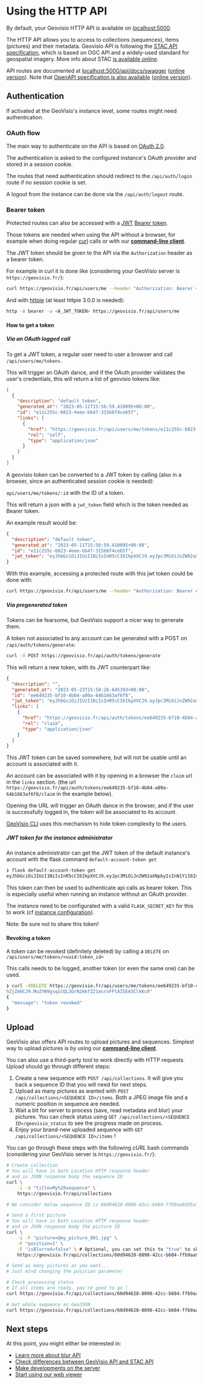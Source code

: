 # Using the HTTP API

By default, your Geovisio HTTP API is available on [localhost:5000](http://localhost:5000/).

The HTTP API allows you to access to collections (sequences), items (pictures) and their metadata. Geovisio API is following the [STAC API specification](https://github.com/radiantearth/stac-api-spec/blob/main/overview.md), which is based on OGC API and a widely-used standard for geospatial imagery. More info about STAC [is available online](https://stacspec.org/en).

API routes are documented at [localhost:5000/api/docs/swagger](http://localhost:5000/api/docs/swagger) ([online version](https://panoramax.ign.fr/api/docs/swagger)). Note that [OpenAPI specification is also available](http://localhost:5000/api/docs/specs.json) ([online version](https://panoramax.ign.fr/api/docs/specs.json)).


## Authentication

If activated at the GeoVisio's instance level, some routes might need authentication.

### OAuth flow

The main way to authenticate on the API is based on [OAuth 2.0](https://wikipedia.org/wiki/OAuth).

The authentication is asked to the configured instance's OAuth provider and stored in a session cookie.

The routes that need authentication should redirect to the `/api/auth/login` route if no session cookie is set.

A logout from the instance can be done via the `/api/auth/logout` route.

### Bearer token

Protected routes can also be accessed with a [JWT](https://wikipedia.org/wiki/JSON_Web_Token) [Bearer token](https://datatracker.ietf.org/doc/html/rfc6750).

Those tokens are needed when using the API without a browser, for example when doing regular [curl](https://curl.se/) calls or with our __[command-line client](https://gitlab.com/geovisio/cli)__.

The JWT token should be given to the API via the `Authorization` header as a bearer token.

For example in curl it is done like (considering your GeoVisio server is `https://geovisio.fr/`):

```bash
curl https://geovisio.fr/api/users/me --header "Authorization: Bearer <A_JWT_TOKEN>"
```

And with [httpie](https://httpie.io) (at least httpie 3.0.0 is needed):

```bash
http -A bearer -a <A_JWT_TOKEN> https://geovisio.fr/api/users/me
```

#### How to get a token

##### Via an OAuth logged call

To get a JWT token, a regular user need to user a browser and call `/api/users/me/tokens`.

This will trigger an OAuth dance, and if the OAuth provider validates the user's credentials, this will return a list of geovisio tokens like:

```json
[
  {
    "description": "default token",
    "generated_at": "2023-05-11T15:56:59.410095+00:00",
    "id": "e11c255c-6023-4eee-bb47-31566f4ce65f",
    "links": [
      {
        "href": "https://geovisio.fr/api/users/me/tokens/e11c255c-6023-4eee-bb47-31566f4ce65f",
        "rel": "self",
        "type": "application/json"
      }
    ]
  }
]
```

A geovisio token can be converted to a JWT token by calling (also in a browser, since an authenticated session cookie is needed):

`api/users/me/tokens/:id` with the ID of a token.

This will return a json with a `jwt_token` field which is the token needed as Bearer token.

An example result would be:
```json
{
  "description": "default token",
  "generated_at": "2023-05-11T15:56:59.410095+00:00",
  "id": "e11c255c-6023-4eee-bb47-31566f4ce65f",
  "jwt_token": "eyJhbGciOiJIUzI1NiIsInR5cCI6IkpXVCJ9.eyJpc3MiOiJnZW92aXNpbyIsInN1YiI6ImUxMWMyNTVjLTYwMjMtNGVlZS1iYjQ3LTMxNTY2ZjRjZTY1ZiJ9.vGJz-AgFgP4T5pZqGVK49-HcZXvOeFZm3EEIYrAJ44M"
}
```

With this example, accessing a protected route with this jwt token could be done with:

```bash
curl https://geovisio.fr/api/users/me --header "Authorization: Bearer eyJhbGciOiJIUzI1NiIsInR5cCI6IkpXVCJ9.eyJpc3MiOiJnZW92aXNpbyIsInN1YiI6ImUxMWMyNTVjLTYwMjMtNGVlZS1iYjQ3LTMxNTY2ZjRjZTY1ZiJ9.vGJz-AgFgP4T5pZqGVK49-HcZXvOeFZm3EEIYrAJ44M"
```

##### Via pregenerated token

Tokens can be fearsome, but GeoVisio support a nicer way to generate them.

A token not associated to any account can be generated with a POST on `/api/auth/tokens/generate`:

```bash
curl -X POST https://geovisio.fr/api/auth/tokens/generate
```

This will return a new token, with its JWT counterpart like:

```json
{
  "description": "",
  "generated_at": "2023-05-23T15:58:26.645393+00:00",
  "id": "ee649235-bf10-4b04-a09a-64b1663af6f8",
  "jwt_token": "eyJhbGciOiJIUzI1NiIsInR5cCI6IkpXVCJ9.eyJpc3MiOiJnZW92aXNpbyIsInN1YiI6ImVlNjQ5MjM1LWJmMTAtNGIwNC1hMDlhLTY0YjE2NjNhZjZmOCJ9.MoZYN9gsqiCQL3GrN2k6fZ21msrxFFtAZSEA3ClkKc0",
  "links": [
    {
      "href": "https://geovisio.fr/api/auth/tokens/ee649235-bf10-4b04-a09a-64b1663af6f8/claim",
      "rel": "claim",
      "type": "application/json"
    }
  ]
}
```

This JWT token can be saved somewhere, but will not be usable until an account is associated with it.

An account can be associated with it by opening in a browser the `claim` url in the `links` section. (the url `https://geovisio.fr/api/auth/tokens/ee649235-bf10-4b04-a09a-64b1663af6f8/claim` in the example below).

Opening the URL will trigger an OAuth dance in the browser, and if the user is successfully logged in, the token will be associated to its account.

[GeoVisio CLI](https://gitlab.com/geovisio/cli) uses this mechanism to hide token complexity to the users.

##### JWT token for the instance administrator

An instance administrator can get the JWT token of the default instance's account with the flask command `default-account-token get`

```bash
❯ flask default-account-token get
eyJhbGciOiJIUzI1NiIsInR5cCI6IkpXVCJ9.eyJpc3MiOiJnZW92aXNpbyIsInN1YiI6ImUxMWMyNTVjLTYwMjMtNGVlZS1iYjQ3LTMxNTY2ZjRjZTY1ZiJ9.vGJz-AgFgP4T5pZqGVK49-HcZXvOeFZm3EEIYrAJ44M
```

This token can then be used to authenticate api calls as bearer token. This is especially useful when running an instance without an OAuth provider.

The instance need to be configurated with a valid `FLASK_SECRET_KEY` for this to work (cf [instance configuration](./11_Server_settings.md#flask-parameters)).

Note: Be sure not to share this token!

#### Revoking a token

A token can be revoked (definitely deleted) by calling a `DELETE` on `/api/users/me/tokens/<uuid:token_id>`

This calls needs to be logged, another token (or even the same one) can be used.

```bash
❯ curl -XDELETE https://geovisio.fr/api/users/me/tokens/ee649235-bf10-4b04-a09a-64b1663af6f8 --header "Authorization: Bearer eyJhbGciOiJIUzI1NiIsInR5cCI6IkpXVCJ9.eyJpc3MiOiJnZW92aXNpbyIsInN1YiI6ImVlNjQ5MjM1LWJmMTAtNGIwNC1hMDlhLTY0YjE2NjN
hZjZmOCJ9.MoZYN9gsqiCQL3GrN2k6fZ21msrxFFtAZSEA3ClkKc0"
{
  "message": "token revoked"
}
```

## Upload

GeoVisio also offers API routes to upload pictures and sequences. Simplest way to upload pictures is by using our __[command-line client](https://gitlab.com/geovisio/cli)__.

You can also use a third-party tool to work directly with HTTP requests. Upload should go through different steps:

1. Create a new sequence with `POST /api/collections`. It will give you back a sequence ID that you will need for next steps.
2. Upload as many pictures as wanted with `POST /api/collections/<SEQUENCE ID>/items`. Both a JPEG image file and a numeric position in sequence are needed.
3. Wait a bit for server to process (save, read metadata and blur) your pictures. You can check status using `GET /api/collections/<SEQUENCE ID>/geovisio_status` to see the progress made on process.
4. Enjoy your brand-new uploaded sequence with `GET /api/collections/<SEQUENCE ID>/items` !

You can go through these steps with the following _cURL_ bash commands (considering your GeoVisio server is `https://geovisio.fr/`):

```bash
# Create collection
# You will have in both Location HTTP response header
# and in JSON response body the sequence ID
curl \
	-i -d "title=My%20sequence" \
	https://geovisio.fr/api/collections

# We consider below sequence ID is 60d94628-8098-42cc-b684-ffb9aa9d35a7

# Send a first picture
# You will have in both Location HTTP response header
# and in JSON response body the picture ID
curl \
	-i -F "picture=@my_picture_001.jpg" \
	-F "position=1" \
	-F "isBlurred=false" \ # Optional, you can set this to "true" to skip blurring
	https://geovisio.fr/api/collections/60d94628-8098-42cc-b684-ffb9aa9d35a7/items

# Send as many pictures as you want...
# Just mind changing the position parameter

# Check processing status
# If all items are ready, you're good to go !
curl https://geovisio.fr/api/collections/60d94628-8098-42cc-b684-ffb9aa9d35a7/geovisio_status

# Get whole sequence as GeoJSON
curl https://geovisio.fr/api/collections/60d94628-8098-42cc-b684-ffb9aa9d35a7/items
```

## Next steps

At this point, you might either be interested in:

- [Learn more about blur API](./17_Blur_API.md)
- [Check differences between GeoVisio API and STAC API](./80_STAC_Compatibility.md)
- [Make developments on the server](./19_Develop_server.md)
- [Start using our web viewer](https://gitlab.com/geovisio/web-viewer)
